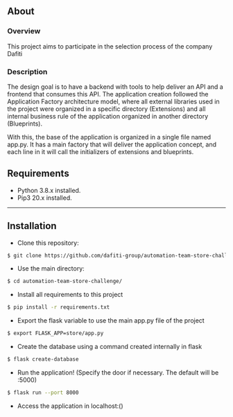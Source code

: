 ## About
### Overview 
This project aims to participate in the selection process of the company Dafiti

### Description
The design goal is to have a backend with tools to help deliver an API and a frontend that consumes this API.
The application creation followed the Application Factory architecture model, where all external libraries used in the project were organized in a specific directory (Extensions) and all internal business rule of the application organized in another directory (Blueprints).

With this, the base of the application is organized in a single file named app.py. It has a main factory that will deliver the application concept, and each line in it will call the initializers of extensions and blueprints.

## Requirements
- Python 3.8.x installed.
- Pip3 20.x installed.

---

## Installation
- Clone this repository:
```bash
$ git clone https://github.com/dafiti-group/automation-team-store-challenge
```
- Use the main directory:
```bash
$ cd automation-team-store-challenge/
```
- Install all requirements to this project
```bash
$ pip install -r requirements.txt
```
- Export the flask variable to use the main app.py file of the project
```bash
$ export FLASK_APP=store/app.py
```
- Create the database using a command created internally in flask
```bash
$ flask create-database
```
- Run the application! (Specify the door if necessary. The default will be :5000)
```bash
$ flask run --port 8000
```
- Access the application in localhost:()
